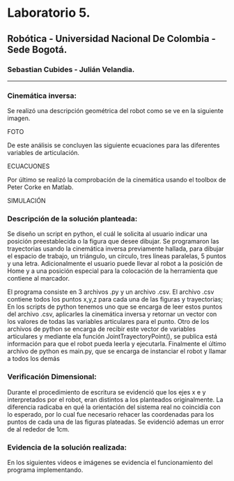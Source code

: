 # Laboratorio 5.
## Robótica - Universidad Nacional De Colombia - Sede Bogotá.
### Sebastian Cubides - Julián Velandia.
***
### Cinemática inversa:

Se realizó una descripción geométrica del robot como se ve en la siguiente imagen.

FOTO

De este análisis se concluyen las siguiente ecuaciones para las diferentes variables de articulación.

ECUACUONES

Por último se realizó la comprobación de la cinemática usando el toolbox de Peter Corke en Matlab.

SIMULACIÓN


### Descripción de la solución planteada:
Se diseño un script en python, el cuál le solicita al usuario indicar una posición preestablecida o la figura que desee dibujar.
Se programaron las trayectorias usando la cinemática inversa previamente hallada, para dibujar el espacio de trabajo, un triángulo, un círculo, tres líneas paralelas, 5 puntos y una letra.
Adicionalmente el usuario puede llevar al robot a la posición de Home y a una posición especial para la colocación de la herramienta que contiene al marcador.

El programa consiste en 3 archivos .py y un archivo .csv. El archivo .csv contiene todos los puntos x,y,z para cada una de las figuras y trayectorias; En los scripts de python tenemos uno que se encarga de leer estos puntos del archivo .csv, aplicarles la cinemática inversa y retornar un vector con los valores de todas las variables articulares para el punto. Otro de los archivos de python se encarga de recibir este vector de variables articulares y mediante ela función JointTrayectoryPoint(), se publica está información para que el robot pueda leerla y ejecutarla. Finalmente el último archivo de python es main.py, que se encarga de instanciar el robot y llamar a todos los demás 

### Verificación Dimensional:
Durante el procedimiento de escritura se evidenció que los ejes x e y interpretados por el robot, eran distintos a los planteados originalmente.
La diferencia radicaba en qué la orientación del sistema real no coincidía con lo esperado, por lo cual fue necesario rehacer las coordenadas para los puntos de cada una de las figuras plateadas.
Se evidenció ademas un error de al rededor de 1cm.

### Evidencia de la solución realizada:

En los siguientes videos e imágenes se evidencia el funcionamiento del programa implementando.
